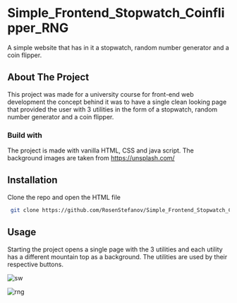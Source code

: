 # Simple_Frontend_Stopwatch_Coinflipper_RNG
A simple website that has in it a stopwatch, random number generator and a coin flipper.
## About The Project
This project was made for a university course for front-end web development the concept behind it was to have a single clean looking page that provided the user with 3 utilities in the form of a stopwatch, random number generator and a coin flipper.
### Build with
The project is made with vanilla HTML, CSS and java script. The background images are taken from https://unsplash.com/ 
## Installation
Clone the repo and open the HTML file
 ```sh
  git clone https://github.com/RosenStefanov/Simple_Frontend_Stopwatch_Coinflipper_RNG.git
  ```
  ## Usage
  Starting the project opens a single page with the 3 utilities and each utility has a different mountain top as a background. The utilities are used by their respective buttons.
  
![sw](https://user-images.githubusercontent.com/95367525/180651109-4c14fda6-9062-4327-8faa-1d8e3172f9de.PNG)


![rng](https://user-images.githubusercontent.com/95367525/180651174-457ed625-6433-4998-9992-2b02634e3fd6.PNG)
